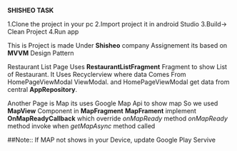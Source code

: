 **SHISHEO TASK**

1.Clone the project in your pc
2.Import project it in android Studio
3.Build-> Clean Project
4.Run app

This is Project is made Under **Shisheo** company Assignement
its based on **MVVM** Design Pattern

Restaurant List Page Uses **RestaurantListFragment** Fragment to show List of Restaurant.
It Uses Recyclerview where data Comes From HomePageViewModal ViewModal. and HomePageViewModal get data from central **AppRepository**.

Another Page is Map its uses Google Map Api to show map
So we used **MapView** Component in **MapFragment**
**MapFrament** implement **OnMapReadyCallback** which override *onMapReady* method
*onMapReady* method invoke when *getMapAsync* method called

##Note:: If MAP not shows in your Device, update Google Play Servive
